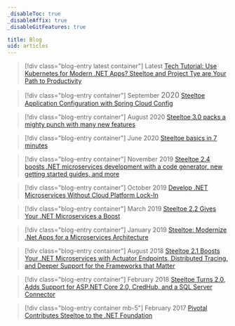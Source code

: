 ```yaml
---
_disableToc: true
_disableAffix: true
_disableGitFeatures: true

title: Blog
uid: articles
---
```

> [!div class="blog-entry latest container"]
><span class="">Latest</span> [Tech Tutorial: Use Kubernetes for Modern .NET Apps? Steeltoe and Project Tye are Your Path to Productivity](xref:articles/tech-tutorial-use-kubernetes-for-modern-net-apps-steeltoe-and-project-tye-are-your-path-to-productivity)

> [!div class="blog-entry container"]
> <span>September <span style="font-size:larger;">2020</span></span> [Steeltoe Application Configuration with Spring Cloud Config](xref:articles/steeltoe-application-configuration-with-spring-cloud-config)

> [!div class="blog-entry container"]
> <span>August <span class="font-size:larger;">2020</span></span> [Steeltoe 3.0 packs a mighty punch with many new features](xref:releases/steeltoe-3-0-packs-a-mighty-punch-with-many-new-features)

> [!div class="blog-entry container"]
> <span>June <span class="font-size:larger;">2020</span></span> [Steeltoe basics in 7 minutes](xref:articles/steeltoe-basics-in-7-minutes)

> [!div class="blog-entry container"]
> <span>November <span class="font-size:larger;">2019</span></span> [Steeltoe 2.4 boosts .NET microservices development with a code generator, new getting started guides, and more](xref:releases/steeltoe-2-4-boosts-dotnet-microservices-development)

> [!div class="blog-entry container"]
> <span>October <span class="font-size:larger;">2019</span></span> [Develop .NET Microservices Without Cloud Platform Lock-In](xref:articles/develop-dotNET-microservices-without-cloud-platform-lock-In)

> [!div class="blog-entry container"]
> <span>March <span class="font-size:larger;">2019</span></span> [Steeltoe 2.2 Gives Your .NET Microservices a Boost](xref:releases/steeltoe-2-2-gives-your--microservices-a-boost)

> [!div class="blog-entry container"]
> <span>January <span class="font-size:larger;">2019</span></span> [Steeltoe: Modernize .Net Apps for a Microservices Architecture](xref:articles/steeltoe-modernize-net-apps-for-a-microservices-architecture)

> [!div class="blog-entry container"]
> <span>August 2018</span> [Steeltoe 2.1 Boosts Your .NET Microservices with Actuator Endpoints, Distributed Tracing, and Deeper Support for the Frameworks that Matter](xref:releases/steeltoe-2-1-boosts-your-net-microservices-with-actuator-endpoints-distributed-tracing-and-deeper-support-for-the-frameworks-that-matter)

<!-- https://www.youtube.com/watch?v=x3YiEY3H6QM -->

> [!div class="blog-entry container"]
> <span>February <span class="font-size:larger;">2018</span></span> [Steeltoe Turns 2.0, Adds Support for ASP.NET Core 2.0, CredHub, and a SQL Server Connector](xref:releases/steeltoe-turns-2-0-adds-support-for-asp-net-core-2-0-credhub-and-a-sql-server-connector)

> [!div class="blog-entry container mb-5"]
> <span>February <span class="font-size:larger;">2017</span></span> [Pivotal Contributes Steeltoe to the .NET Foundation](xref:releases/pivotal-contributes-steeltoe-to-the-net-foundation)

<!-- https://www.youtube.com/watch?v=qItci8lLgJw -->